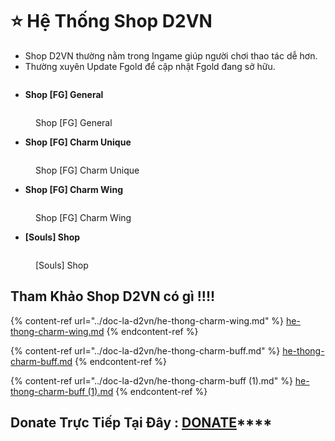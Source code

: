 # ⭐ Hệ Thống Shop D2VN

* Shop D2VN thường nằm trong Ingame giúp người chơi thao tác dễ hơn.
* Thường xuyên Update Fgold để cập nhật Fgold đang sở hữu.

<figure><img src="https://lh5.googleusercontent.com/DZXEyay7rIHbsdx0F2h6FQwndEgmNUZMhzpOOcF0EFnoW_fS6mq_ek1HuV3zes-yVLzOy3Pm1dosPw2TgT2u48KOywDKBmylrRitzaVXuy9cUIKyXzr_wx_f_O4MeJQGKBRhZe_smQWcEXcj1vT-h7k" alt=""><figcaption></figcaption></figure>

* **Shop \[FG] General**

<figure><img src="https://lh5.googleusercontent.com/7uDRlWN4HEViQBzI28bbm1kA_j3uZu9sV0e0UcJ3UMKqz-MPz_ejENoxSrTYBLBvbTmaCia7L3CRJbX8O5zOAV0Y-mOpVjRjIHTGWyPuMLXd08XVdxnhiD0HnGeolhf9rrGjkdW00QKWoMoA4SabPSM" alt=""><figcaption><p>Shop [FG] General</p></figcaption></figure>

* **Shop \[FG] Charm Unique**

<figure><img src="https://lh3.googleusercontent.com/WgKPf4zATCnzzOpXHEc3LPgsu0c55JNevWsiC76paLk4-8Dvb8JXVdZNBO9TanBZnXRJQmWL7vOldXqdRGmUgLHtsjIRQtFAryiKc1i2NB2dmnMdHOoIH4CTG2D_0SqOqH4Kly2R0FITvf-g62kSlPQ" alt=""><figcaption><p>Shop [FG] Charm Unique</p></figcaption></figure>

* **Shop \[FG] Charm Wing**

<figure><img src="https://lh5.googleusercontent.com/wAPn94DwMVRFyt8LUXQRxkSj3uJh6l4OkeiWqPnFecR95UzIueqa2ywSthJmzOolt_B2POaoBgbdts_xNng6LJq49R48naGcKt7jCQLtlgchnCa-D3j_5bANXZklShIBYmHsHEilcpfaRWjHGFGIQTc" alt=""><figcaption><p>Shop [FG] Charm Wing</p></figcaption></figure>

* **\[Souls] Shop**

<figure><img src="../.gitbook/assets/Lark20230205-153043.png" alt=""><figcaption><p>[Souls] Shop</p></figcaption></figure>

## Tham Khảo Shop D2VN có gì !!!!

{% content-ref url="../doc-la-d2vn/he-thong-charm-wing.md" %}
[he-thong-charm-wing.md](../doc-la-d2vn/he-thong-charm-wing.md)
{% endcontent-ref %}

{% content-ref url="../doc-la-d2vn/he-thong-charm-buff.md" %}
[he-thong-charm-buff.md](../doc-la-d2vn/he-thong-charm-buff.md)
{% endcontent-ref %}

{% content-ref url="../doc-la-d2vn/he-thong-charm-buff (1).md" %}
[he-thong-charm-buff (1).md](<../doc-la-d2vn/he-thong-charm-buff (1).md>)
{% endcontent-ref %}

## Donate Trực Tiếp Tại Đây : [**DONATE**](https://tm.diablo2-vn.com/donate/)****
